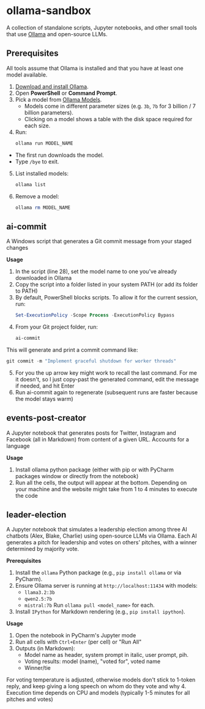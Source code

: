 # ollama-sandbox

A collection of standalone scripts, Jupyter notebooks, and other small tools that use [Ollama](https://ollama.com) and open-source LLMs.

## Prerequisites
All tools assume that Ollama is installed and that you have at least one model available.

1. [Download and install Ollama](https://ollama.com/download).  
2. Open **PowerShell** or **Command Prompt**.  
3. Pick a model from [Ollama Models](https://ollama.com/search).  
   - Models come in different parameter sizes (e.g. `3b`, `7b` for 3 billion / 7 billion parameters).  
   - Clicking on a model shows a table with the disk space required for each size.  
4. Run:
   ```powershell
   ollama run MODEL_NAME
- The first run downloads the model.
- Type `/bye` to exit.
5. List installed models:
   ```powershell
   ollama list
6. Remove a model:
   ```powershell
   ollama rm MODEL_NAME

## ai-commit
A Windows script that generates a Git commit message from your staged changes

**Usage**
1. In the script (line 28), set the model name to one you’ve already downloaded in Ollama
2. Copy the script into a folder listed in your system PATH (or add its folder to PATH)
3. By default, PowerShell blocks scripts. To allow it for the current session, run:
   ```powershell
   Set-ExecutionPolicy -Scope Process -ExecutionPolicy Bypass
4. From your Git project folder, run:
   ```powershell
   ai-commit
This will generate and print a commit command like:
   ```powershell
   git commit -m "Implement graceful shutdown for worker threads"
```
5. For you the up arrow key might work to recall the last command. For me it doesn't, so I just copy-past the generated
command, edit the message if needed, and hit Enter
6. Run ai-commit again to regenerate (subsequent runs are faster because the model stays warm)

## events-post-creator
A Jupyter notebook that generates posts for Twitter, Instagram and Facebook (all in Markdown) from content of a given
URL. Accounts for a language

**Usage**
1. Install ollama python package (either with pip or with PyCharm packages window or directly from the notebook)
2. Run all the cells, the output will appear at the bottom. Depending on your machine and the website might take from
1 to 4 minutes to execute the code

## leader-election
A Jupyter notebook that simulates a leadership election among three AI chatbots (Alex, Blake, Charlie) using open-source LLMs via Ollama. Each AI generates a pitch for leadership and votes on others' pitches, with a winner determined by majority vote.

**Prerequisites**

1. Install the `ollama` Python package (e.g., `pip install ollama` or via PyCharm).
2. Ensure Ollama server is running at `http://localhost:11434` with models:
   - `llama3.2:3b`
   - `qwen2.5:7b`
   - `mistral:7b`
   Run `ollama pull <model_name>` for each.
3. Install `IPython` for Markdown rendering (e.g., `pip install ipython`).

**Usage**

1. Open the notebook in PyCharm's Jupyter mode
2. Run all cells with `Ctrl+Enter` (per cell) or "Run All"
3. Outputs (in Markdown):
   - Model name as header, system prompt in italic, user prompt, pih.
   - Voting results: model (name), "voted for", voted name
   - Winner/tie

For voting temperature is adjusted, otherwise models don't stick to 1-token reply, and keep giving a long speech on whom do they vote and why
4. Execution time depends on CPU and models (typically 1-5 minutes for all pitches and votes)
